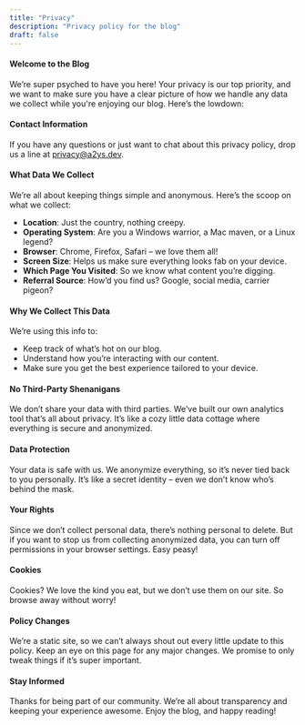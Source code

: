 ```yaml
---
title: "Privacy"
description: "Privacy policy for the blog"
draft: false
---
```


#### Welcome to the Blog

We’re super psyched to have you here! Your privacy is our top priority, and we want to make sure you have a clear picture of how we handle any data we collect while you're enjoying our blog. Here’s the lowdown:

#### Contact Information

If you have any questions or just want to chat about this privacy policy, drop us a line at [privacy@a2ys.dev](mailto:privacy@a2ys.dev).

#### What Data We Collect

We’re all about keeping things simple and anonymous. Here’s the scoop on what we collect:

- **Location**: Just the country, nothing creepy.
- **Operating System**: Are you a Windows warrior, a Mac maven, or a Linux legend?
- **Browser**: Chrome, Firefox, Safari – we love them all!
- **Screen Size**: Helps us make sure everything looks fab on your device.
- **Which Page You Visited**: So we know what content you’re digging.
- **Referral Source**: How’d you find us? Google, social media, carrier pigeon?

#### Why We Collect This Data

We’re using this info to:

- Keep track of what’s hot on our blog.
- Understand how you’re interacting with our content.
- Make sure you get the best experience tailored to your device.

#### No Third-Party Shenanigans

We don’t share your data with third parties. We’ve built our own analytics tool that’s all about privacy. It’s like a cozy little data cottage where everything is secure and anonymized.

#### Data Protection

Your data is safe with us. We anonymize everything, so it’s never tied back to you personally. It’s like a secret identity – even we don’t know who’s behind the mask.

#### Your Rights

Since we don’t collect personal data, there’s nothing personal to delete. But if you want to stop us from collecting anonymized data, you can turn off permissions in your browser settings. Easy peasy!

#### Cookies

Cookies? We love the kind you eat, but we don’t use them on our site. So browse away without worry!

#### Policy Changes

We’re a static site, so we can’t always shout out every little update to this policy. Keep an eye on this page for any major changes. We promise to only tweak things if it’s super important.

#### Stay Informed

Thanks for being part of our community. We’re all about transparency and keeping your experience awesome. Enjoy the blog, and happy reading!
